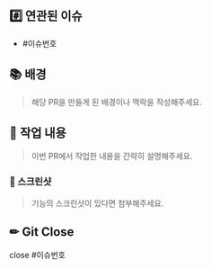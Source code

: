 ## #️⃣ 연관된 이슈
- #이슈번호

## 📚 배경
> 해당 PR을 만들게 된 배경이나 맥락을 작성해주세요.

## 📝 작업 내용
> 이번 PR에서 작업한 내용을 간략히 설명해주세요.

### 📸 스크린샷
> 기능의 스크린샷이 있다면 첨부해주세요.

## ✏ Git Close
close #이슈번호
